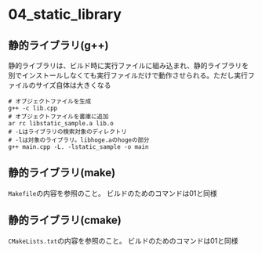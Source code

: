# 04_static_library

## 静的ライブラリ(g++)
静的ライブラリは、ビルド時に実行ファイルに組み込まれ、静的ライブラリを別でインストールしなくても実行ファイルだけで動作させられる。ただし実行ファイルのサイズ自体は大きくなる
```
# オブジェクトファイルを生成
g++ -c lib.cpp
# オブジェクトファイルを書庫に追加
ar rc libstatic_sample.a lib.o
# -Lはライブラリの検索対象のディレクトリ
# -lは対象のライブラリ。libhoge.aのhogeの部分
g++ main.cpp -L. -lstatic_sample -o main
```

## 静的ライブラリ(make)
`Makefile`の内容を参照のこと。
ビルドのためのコマンドは01と同様

## 静的ライブラリ(cmake)
`CMakeLists.txt`の内容を参照のこと。
ビルドのためのコマンドは01と同様
